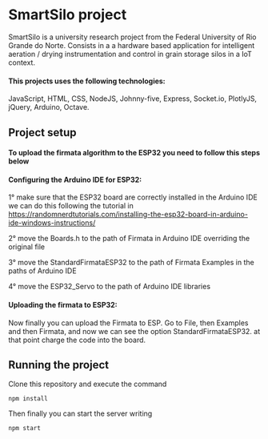# SmartSilo project

SmartSilo is a university research project from the Federal University of Rio Grande do Norte. Consists in a a hardware based application for intelligent aeration / drying instrumentation and control in grain storage silos in a IoT context.

#### This projects uses the following technologies:

JavaScript, HTML, CSS, NodeJS, Johnny-five, Express, Socket.io, PlotlyJS, jQuery, Arduino, Octave.

## Project setup

#### To upload the firmata algorithm to the ESP32 you need to follow this steps below 

#### Configuring the Arduino IDE for ESP32:

1° make sure that the ESP32 board are correctly installed in the Arduino IDE 
we can do this following the tutorial in https://randomnerdtutorials.com/installing-the-esp32-board-in-arduino-ide-windows-instructions/

2° move the Boards.h to the path of Firmata in Arduino IDE overriding the original file

3° move the StandardFirmataESP32 to the path of Firmata Examples in the paths of Arduino IDE

4° move the ESP32_Servo to the path of Arduino IDE libraries 

#### Uploading the firmata to ESP32: 

Now finally you can upload the Firmata to ESP. Go to File, then Examples and then Firmata, and now we can see the option 
StandardFirmataESP32. at that point charge the code into the board. 

## Running the project 

Clone this repository and execute the command 

```
npm install
```

Then finally you can start the server writing 

```
npm start 
```
